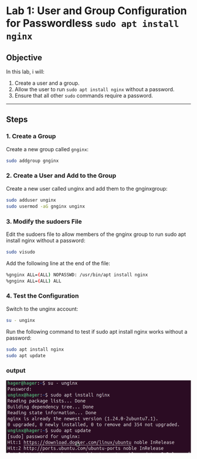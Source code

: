 # Lab 1: User and Group Configuration for Passwordless `sudo apt install nginx`

## Objective
In this lab, i will:
1. Create a user and a group.
2. Allow the user to run `sudo apt install nginx` without a password.
3. Ensure that all other `sudo` commands require a password.

---

## Steps

### 1. Create a Group
Create a new group called `gnginx`:
```bash
sudo addgroup gnginx
```
### 2. Create a User and Add to the Group
Create a new user called unginx and add them to the gnginxgroup:
```bash
sudo adduser unginx
sudo usermod -aG gnginx unginx
```
### 3. Modify the sudoers File
Edit the sudoers file to allow members of the gnginx group to run sudo apt install nginx without a password:
```bash
sudo visudo
```
Add the following line at the end of the file:
```bash
%gnginx ALL=(ALL) NOPASSWD: /usr/bin/apt install nginx
%gnginx ALL=(ALL) ALL

```
### 4. Test the Configuration
Switch to the unginx account:

```bash
su - unginx
```
Run the following command to test if sudo apt install nginx works without a password:
```bash
sudo apt install nginx
sudo apt update
```
### output 
![Alt text](assets/Screen3.png)
